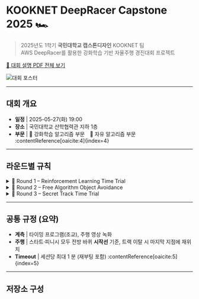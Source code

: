 # KOOKNET DeepRacer Capstone 2025 🏎️

> 2025년도 1학기 **국민대학교 캡스톤디자인** KOOKNET 팀  
> AWS DeepRacer를 활용한 강화학습 기반 자율주행 경진대회 프로젝트

[📄 대회 설명 PDF 전체 보기](docs/competition_overview.pdf)

![대회 포스터](https://github.com/user-attachments/assets/51c46838-48c7-4dd6-9db1-c1483941b192)

---

## 대회 개요
- **일정** | 2025-05-27(화) 19:00  
- **장소** | 국민대학교 산학협력관 지하 1층  
- **부문** | 🔹 강화학습 알고리즘 부문 🔹 자유 알고리즘 부문 :contentReference[oaicite:4]{index=4}

---

## 라운드별 규칙

<details>
<summary>🔹 Round 1 – Reinforcement Learning Time Trial</summary>

| 항목 | 내용 |
| ---- | ---- |
| Track | RL Speedway (95 % 축소) |
| 방향 | 반시계 |
| 알고리즘 | 강화학습 |
| 레이스 | Time Trial |
| 패널티 | 트랙 아웃 +2 s |
| 미션 | 3 분 세션×2, 세션당 Timeout 1 분, **가장 빠른 한 바퀴** 기록 기준 |

<img src="https://github.com/user-attachments/assets/ef559142-09d7-491b-8aae-72cecf27228f" width="600">
</details>

<details>
<summary>🔹 Round 2 – Free Algorithm Object Avoidance</summary>

| 항목 | 내용 |
| ---- | ---- |
| Track | RL Speedway (95 %) |
| 방향 | 반시계 |
| 알고리즘 | 자유 |
| 레이스 | Object Avoidance |
| 패널티 | 트랙 아웃 +2 s |
| 미션 | 조건 동일 (3 분 세션×2, Timeout 1 분) |

<img src="https://github.com/user-attachments/assets/1025cd03-8777-43d7-998d-2409c0b653ad" width="600">
</details>

<details>
<summary>🔹 Round 3 – Secret Track Time Trial</summary>

| 항목 | 내용 |
| ---- | ---- |
| Track | **대회 당일 공개** |
| 방향 | 반시계 |
| 알고리즘 | 강화학습 |
| 레이스 | Time Trial |
| 패널티 | 트랙 아웃 +2 s |
| 미션 | 조건 동일 |

<img src="https://github.com/user-attachments/assets/561b41ec-efad-46e8-8efb-d018c2322540" width="600">
</details>

---

## 공통 규정 (요약)

- **계측** | 타이밍 프로그램(조교), 주행 영상 녹화  
- **주행** | 스타트·피니시 모두 전방 바퀴 **시작선** 기준, 트랙 이탈 시 마지막 지점에 재위치  
- **Timeout** | 세션당 최대 1 분 (재부팅 포함) :contentReference[oaicite:5]{index=5}

---

## 저장소 구성

